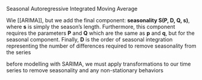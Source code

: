 Seasonal Autoregressive Integrated Moving Average

Wie [[ARIMA]], but we add the final component: **seasonality S(P, D, Q, s)**, where **s** is simply the season’s length. Furthermore, this component requires the parameters **P** and **Q** which are the same as **p** and **q**, but for the seasonal component. Finally, **D** is the order of seasonal integration representing the number of differences required to remove seasonality from the series

before modelling with SARIMA, we must apply transformations to our time series to remove seasonality and any non-stationary behaviors

